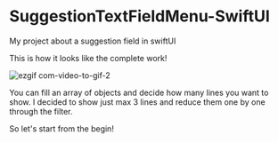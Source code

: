 # SuggestionTextFieldMenu-SwiftUI
My project about a suggestion field in swiftUI

This is how it looks like the complete work!

![ezgif com-video-to-gif-2](https://user-images.githubusercontent.com/89965384/131913428-a17f6679-75d7-4096-bb05-9114a14e8743.gif)



You can fill an array of objects and decide how many lines you want to show. I decided to show just max 3 lines and reduce them one by one through the filter. 

So let's start from the begin!



